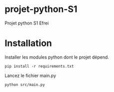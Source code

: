 # projet-python-S1
Projet python S1 Efrei

# Installation

Installer les modules python dont le projet dépend.
```shell
pip install -r requirements.txt
```

Lancez le fichier main.py
```shell
python src/main.py
```
